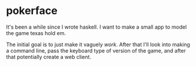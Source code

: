 # pokerface

It's been a while since I wrote haskell. I want to make a small app to model the
game texas hold em.

The initial goal is to just make it vaguely _work_. After that I'll look into making
a command line, pass the keyboard type of version of the game, and after that
potentially create a web client.

